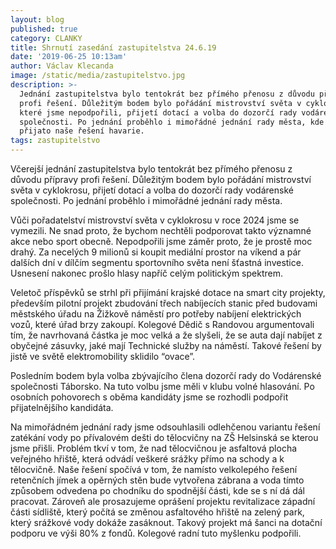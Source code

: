 ```yaml
---
layout: blog
published: true
category: CLANKY
title: Shrnutí zasedání zastupitelstva 24.6.19
date: '2019-06-25 10:13am'
author: Václav Klecanda
image: /static/media/zastupitelstvo.jpg
description: >-
  Jednání zastupitelstva bylo tentokrát bez přímého přenosu z důvodu přípravy
  profi řešení. Důležitým bodem bylo pořádání mistrovství světa v cyklokrosu,
  které jsme nepodpořili, přijetí dotací a volba do dozorčí rady vodárenské
  společnosti. Po jednání proběhlo i mimořádné jednání rady města, kde bylo
  přijato naše řešení havarie.
tags: zastupitelstvo
---
```

Včerejší jednání zastupitelstva bylo tentokrát bez přímého přenosu z důvodu přípravy profi řešení. Důležitým bodem bylo pořádání mistrovství světa v cyklokrosu, přijetí dotací a volba do dozorčí rady vodárenské společnosti. Po jednání proběhlo i mimořádné jednání rady města.


Vůči pořadatelství mistrovství světa v cyklokrosu v roce 2024 jsme se vymezili. Ne snad proto, že bychom nechtěli podporovat takto významné akce nebo sport obecně. Nepodpořili jsme záměr proto, že je prostě moc drahý. Za necelých 9 milionů si koupit mediální prostor na víkend a pár dalších dní v dílčím segmentu sportovního světa není šťastná investice. Usnesení nakonec prošlo hlasy napříč celým politickým spektrem.

Veletoč příspěvků se strhl při přijímání krajské dotace na smart city projekty, především pilotní projekt zbudování třech nabíjecích stanic před budovami městského úřadu na Žižkově náměstí pro potřeby nabíjení elektrických vozů, které úřad brzy zakoupí. Kolegové Dědič s Randovou argumentovali tím, že navrhovaná částka je moc velká a že slyšeli, že se auta dají nabíjet z obyčejné zásuvky, jaké mají Technické služby na náměstí. Takové řešení by jistě ve světě elektromobility sklidilo “ovace”. 

Posledním bodem byla volba zbývajícího člena dozorčí rady do Vodárenské společnosti Táborsko. Na tuto volbu jsme měli v klubu volné hlasování. Po osobních pohovorech s oběma kandidáty jsme se rozhodli podpořit přijatelnějšího kandidáta.

Na mimořádném jednání rady jsme odsouhlasili odlehčenou variantu řešení zatékání vody po přívalovém dešti do tělocvičny na ZŠ Helsinská se kterou jsme přišli. Problém tkví v tom, že nad tělocvičnou je asfaltová plocha veřejného hřiště, která odvádí veškeré srážky přímo na schody a k tělocvičně. Naše řešení spočívá v tom, že namísto velkolepého řešení retenčních jímek a opěrných stěn bude vytvořena zábrana a voda tímto způsobem odvedena po chodníku do spodnější části, kde se s ní dá dál pracovat. Zároveň ale prosazujeme oprášení projektu revitalizace západní části sídliště, který počítá se změnou asfaltového hřiště na zelený park, který srážkové vody dokáže zasáknout. Takový projekt má šanci na dotační podporu ve výši 80% z fondů. Kolegové radní tuto myšlenku podpořili. 

